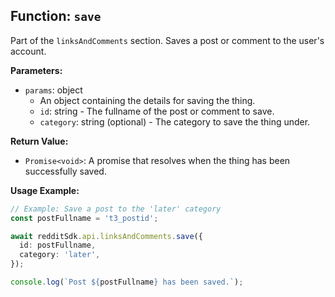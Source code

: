 ## Function: `save`

Part of the `linksAndComments` section. Saves a post or comment to the user's account.

**Parameters:**

- `params`: object
  - An object containing the details for saving the thing.
  - `id`: string - The fullname of the post or comment to save.
  - `category`: string (optional) - The category to save the thing under.

**Return Value:**

- `Promise<void>`: A promise that resolves when the thing has been successfully saved.

**Usage Example:**

```typescript
// Example: Save a post to the 'later' category
const postFullname = 't3_postid';

await redditSdk.api.linksAndComments.save({
  id: postFullname,
  category: 'later',
});

console.log(`Post ${postFullname} has been saved.`);
``` 